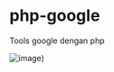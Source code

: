 # php-google
Tools google dengan php

![image]("https://github.com/menang22/php-google/Screenshot_20210208_142246.JPG"))
